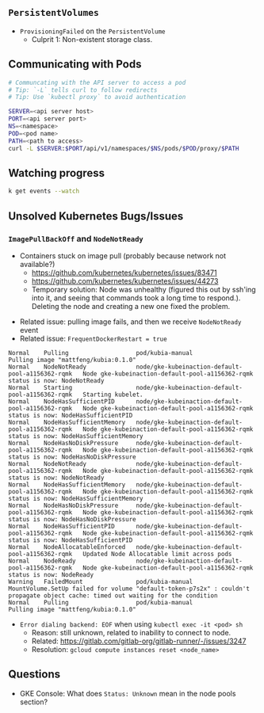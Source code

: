 
## `PersistentVolumes`
* `ProvisioningFailed` on the `PersistentVolume`
  * Culprit 1: Non-existent storage class.


## Communicating with Pods

```sh
# Communcating with the API server to access a pod
# Tip: `-L` tells curl to follow redirects
# Tip: Use `kubectl proxy` to avoid authentication

SERVER=<api server host>
PORT=<api server port>
NS=<namespace>
POD=<pod name>
PATH=<path to access>
curl -L $SERVER:$PORT/api/v1/namespaces/$NS/pods/$POD/proxy/$PATH

```

## Watching progress

```sh
k get events --watch
```


## Unsolved Kubernetes Bugs/Issues

### `ImagePullBackOff` and `NodeNotReady`

* Containers stuck on image pull (probably because network not available?)
  - https://github.com/kubernetes/kubernetes/issues/83471
  - https://github.com/kubernetes/kubernetes/issues/44273
  * Temporary solution: Node was unhealthy (figured this out by ssh'ing into
    it, and seeing that commands took a long time to respond.). Deleting the
    node and creating a new one fixed the problem.
- Related issue: pulling image fails, and then we receive `NodeNotReady` event
- Related issue: `FrequentDockerRestart = true`

```
Normal    Pulling                   pod/kubia-manual                                   Pulling image "mattfeng/kubia:0.1.0"
Normal    NodeNotReady              node/gke-kubeinaction-default-pool-a1156362-rqmk   Node gke-kubeinaction-default-pool-a1156362-rqmk status is now: NodeNotReady
Normal    Starting                  node/gke-kubeinaction-default-pool-a1156362-rqmk   Starting kubelet.
Normal    NodeHasSufficientPID      node/gke-kubeinaction-default-pool-a1156362-rqmk   Node gke-kubeinaction-default-pool-a1156362-rqmk status is now: NodeHasSufficientPID
Normal    NodeHasSufficientMemory   node/gke-kubeinaction-default-pool-a1156362-rqmk   Node gke-kubeinaction-default-pool-a1156362-rqmk status is now: NodeHasSufficientMemory
Normal    NodeHasNoDiskPressure     node/gke-kubeinaction-default-pool-a1156362-rqmk   Node gke-kubeinaction-default-pool-a1156362-rqmk status is now: NodeHasNoDiskPressure
Normal    NodeNotReady              node/gke-kubeinaction-default-pool-a1156362-rqmk   Node gke-kubeinaction-default-pool-a1156362-rqmk status is now: NodeNotReady
Normal    NodeHasSufficientMemory   node/gke-kubeinaction-default-pool-a1156362-rqmk   Node gke-kubeinaction-default-pool-a1156362-rqmk status is now: NodeHasSufficientMemory
Normal    NodeHasNoDiskPressure     node/gke-kubeinaction-default-pool-a1156362-rqmk   Node gke-kubeinaction-default-pool-a1156362-rqmk status is now: NodeHasNoDiskPressure
Normal    NodeHasSufficientPID      node/gke-kubeinaction-default-pool-a1156362-rqmk   Node gke-kubeinaction-default-pool-a1156362-rqmk status is now: NodeHasSufficientPID
Normal    NodeAllocatableEnforced   node/gke-kubeinaction-default-pool-a1156362-rqmk   Updated Node Allocatable limit across pods
Normal    NodeReady                 node/gke-kubeinaction-default-pool-a1156362-rqmk   Node gke-kubeinaction-default-pool-a1156362-rqmk status is now: NodeReady
Warning   FailedMount               pod/kubia-manual                                   MountVolume.SetUp failed for volume "default-token-p7s2x" : couldn't propagate object cache: timed out waiting for the condition
Normal    Pulling                   pod/kubia-manual                                   Pulling image "mattfeng/kubia:0.1.0"
```

- `Error dialing backend: EOF` when using `kubectl exec -it <pod> sh`
  - Reason: still unknown, related to inability to connect to node.
  - Related: https://gitlab.com/gitlab-org/gitlab-runner/-/issues/3247
  - Resolution: `gcloud compute instances reset <node_name>`


## Questions

- GKE Console: What does `Status: Unknown` mean in the node pools section?
